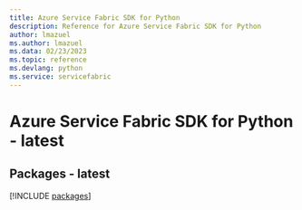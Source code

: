 ```yaml
---
title: Azure Service Fabric SDK for Python
description: Reference for Azure Service Fabric SDK for Python
author: lmazuel
ms.author: lmazuel
ms.data: 02/23/2023
ms.topic: reference
ms.devlang: python
ms.service: servicefabric
---
```

# Azure Service Fabric SDK for Python - latest
## Packages - latest
[!INCLUDE [packages](service-fabric-index.md)]